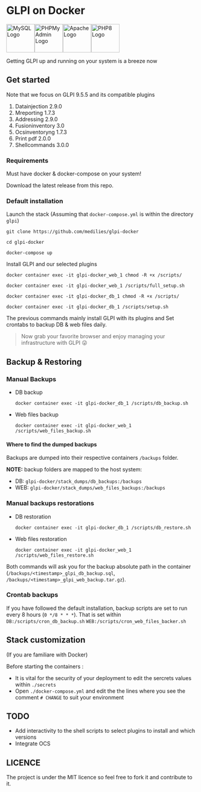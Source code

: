 # GLPI on Docker

<div style="display:flex;">
    <img src="https://www.mysql.com/common/logos/logo-mysql-170x115.png" alt="MySQL Logo" width="75"/>
    <img src="https://www.phpmyadmin.net/static/images/logo.png?067b638aa2a2" alt="PHPMyAdmin Logo" width="75"/>
    <img src="http://www.apache.org/logos/res/httpd/default.png" alt="Apache Logo" width="75"/>
    <img src="https://i0.wp.com/phpmagazine.net/wp-content/uploads/2020/09/php8.png?w=420&ssl=1" alt="PHP8 Logo" width="75"/>
</div>

Getting GLPI up and running on your system is a breeze now


## Get started

Note that we focus on GLPI 9.5.5 and its compatible plugins

1. Datainjection 2.9.0
2. Mreporting 1.7.3
3. Addressing 2.9.0
4. Fusioninventory 3.0
5. Ocsinventoryng 1.7.3
6. Print pdf 2.0.0
7. Shellcommands 3.0.0

### Requirements

Must have docker & docker-compose on your system!

Download the latest release from this repo.

### Default installation

Launch the stack (Assuming that `docker-compose.yml` is within the directory `glpi`)

```shell
git clone https://github.com/medilies/glpi-docker
```

```shell
cd glpi-docker
```

```shell
docker-compose up
```

Install GLPI and our selected plugins
```shell
docker container exec -it glpi-docker_web_1 chmod -R +x /scripts/
```
```shell
docker container exec -it glpi-docker_web_1 /scripts/full_setup.sh
```
```shell
docker container exec -it glpi-docker_db_1 chmod -R +x /scripts/
```

```shell
docker container exec -it glpi-docker_db_1 /scripts/setup.sh
```

The previous commands mainly install GLPI with its plugins and Set crontabs to backup DB & web files daily.

> Now grab your favorite browser and enjoy managing your infrastructure with GLPI 😜

## Backup & Restoring

### Manual Backups

-   DB backup

    ```shell
    docker container exec -it glpi-docker_db_1 /scripts/db_backup.sh
    ```

-   Web files backup

    ```shell
    docker container exec -it glpi-docker_web_1 /scripts/web_files_backup.sh
    ```
#### Where to find the dumped backups
Backups are dumped into their respective containers `/backups` folder.

**NOTE:** backup folders are mapped to the host system:

-   DB: `glpi-docker/stack_dumps/db_backups:/backups`
-   WEB: `glpi-docker/stack_dumps/web_files_backups:/backups`

### Manual backups restorations

-   DB restoration

    ```shell
    docker container exec -it glpi-docker_db_1 /scripts/db_restore.sh
    ```

-   Web files restoration

    ```shell
    docker container exec -it glpi-docker_web_1 /scripts/web_files_restore.sh
    ```

Both commands will ask you for the backup absolute path in the container (`/backups/<timestamp>_glpi_db_backup.sql`,
`/backups/<timestamp>_glpi_web_backup.tar.gz`).

### Crontab backups

If you have followed the default installation, backup scripts are set to run every 8 hours (`0 */8 * * *`). That is set within `DB:/scripts/cron_db_backup.sh` `WEB:/scripts/cron_web_files_backer.sh`

## Stack customization

(If you are familiare with Docker)

Before starting the containers :

-   It is vital for the security of your deployment to edit the sercrets values within `./secrets`
-   Open `./docker-compose.yml` and edit the the lines where you see the comment `# CHANGE` to suit your environment

## TODO

-   Add interactivity to the shell scripts to select plugins to install and which versions
-   Integrate OCS

## LICENCE

The project is under the MIT licence so feel free to fork it and contribute to it.
